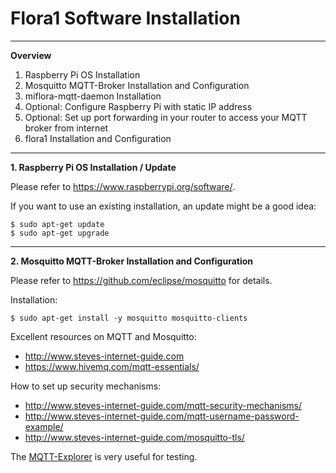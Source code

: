 # Flora1 Software Installation

----
**Overview**

1. Raspberry Pi OS Installation
2. Mosquitto MQTT-Broker Installation and Configuration
3. miflora-mqtt-daemon Installation
4. Optional: Configure Raspberry Pi with static IP address
5. Optional: Set up port forwarding in your router to access your MQTT broker from internet
6. flora1 Installation and Configuration

----
**1. Raspberry Pi OS Installation / Update**

Please refer to https://www.raspberrypi.org/software/.

If you want to use an existing installation, an update might be a good idea:
```
$ sudo apt-get update
$ sudo apt-get upgrade
```
----
**2. Mosquitto MQTT-Broker Installation and Configuration**

Please refer to https://github.com/eclipse/mosquitto for details.

Installation:
```
$ sudo apt-get install -y mosquitto mosquitto-clients
```

Excellent resources on MQTT and Mosquitto:
* http://www.steves-internet-guide.com
* https://www.hivemq.com/mqtt-essentials/

How to set up security mechanisms:
* http://www.steves-internet-guide.com/mqtt-security-mechanisms/
* http://www.steves-internet-guide.com/mqtt-username-password-example/
* http://www.steves-internet-guide.com/mosquitto-tls/

The [MQTT-Explorer](https://github.com/thomasnordquist/MQTT-Explorer) is very useful for testing.

